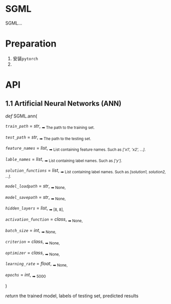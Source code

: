 # SGML

SGML...

# Preparation

1. 安装`pytorch`
2.


# API
## 1.1 Artificial Neural Networks (ANN)

*def*   SGML.ann(

*`train_path`* = *str*, <sub> ➡ The path to the training set. </sub>

*`test_path`* = *str*, <sub> ➡ The path to the testing set. </sub>

*`feature_names`* = *list*, <sub> ➡ List containing feature names. Such as *['x1', 'x2', ...]*. </sub>

*`lable_names`* = *list*, <sub> ➡ List containing label names. Such as *['y']*. </sub>

*`solution_functions`* = *list*, <sub> ➡ List containing label names. Such as *[solution1, solution2, ...]*. </sub>

*`model_loadpath`* = *str*, <sub> ➡ None, </sub>

*`model_savepath`* = *str*, <sub> ➡ None, </sub>

*`hidden_layers`* = *list*, <sub> ➡ [8, 8], </sub>

*`activation_function`*  = *class*, <sub> ➡ None, </sub>

*`batch_size`* = *int*, <sub> ➡ None, </sub>

*`criterion`* = *class*, <sub> ➡ None, </sub>

*`optimizer`* = *class*, <sub> ➡ None, </sub>

*`learning_rate`*  = *float*, <sub> ➡ None, </sub>

*`epochs`* = *int*, <sub> ➡ 5000 </sub>

)

*return* the trained model, labels of testing set, predicted results





